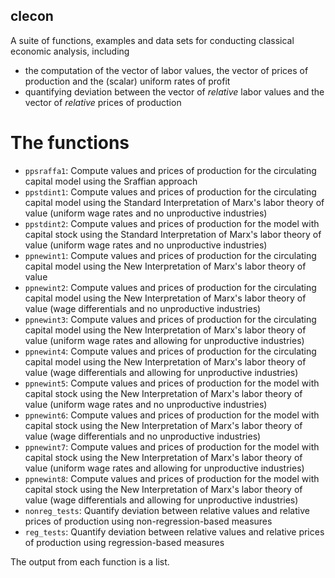 ## clecon

A suite of functions, examples and data sets for conducting classical economic analysis, including 
- the computation of the vector of labor values, the vector of prices of production and the (scalar) uniform rates of profit
- quantifying deviation between the vector of _relative_ labor values and the vector of _relative_ prices of production

# The functions

- `ppsraffa1`: Compute values and prices of production for the circulating capital model using the Sraffian approach
- `ppstdint1`: Compute values and prices of production for the circulating capital model using the Standard Interpretation of Marx's labor theory of value (uniform wage rates and no unproductive industries)
- `ppstdint2`: Compute values and prices of production for the model with capital stock using the Standard Interpretation of Marx's labor theory of value (uniform wage rates and no unproductive industries)
- `ppnewint1`: Compute values and prices of production for the circulating capital model using the New Interpretation of Marx's labor theory of value
- `ppnewint2`: Compute values and prices of production for the circulating capital model using the New Interpretation of Marx's labor theory of value (wage differentials and no unproductive industries)
- `ppnewint3`: Compute values and prices of production for the circulating capital model using the New Interpretation of Marx's labor theory of value (uniform wage rates and allowing for unproductive industries)
- `ppnewint4`: Compute values and prices of production for the circulating capital model using the New Interpretation of Marx's labor theory of value (wage differentials and allowing for unproductive industries)
- `ppnewint5`: Compute values and prices of production for the model with capital stock using the New Interpretation of Marx's labor theory of value (uniform wage rates and no unproductive industries)
- `ppnewint6`: Compute values and prices of production for the model with capital stock using the New Interpretation of Marx's labor theory of value (wage differentials and no unproductive industries)
- `ppnewint7`: Compute values and prices of production for the model with capital stock using the New Interpretation of Marx's labor theory of value (uniform wage rates and allowing for unproductive industries)
- `ppnewint8`: Compute values and prices of production for the model with capital stock using the New Interpretation of Marx's labor theory of value (wage differentials and allowing for unproductive industries)
- `nonreg_tests`: Quantify deviation between relative values and relative prices of production using non-regression-based measures
- `reg_tests`: Quantify deviation between relative values and relative prices of production using regression-based measures

The output from each function is a list. 
